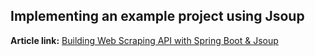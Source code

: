 ## Implementing an example project using Jsoup

**Article link:** [Building Web Scraping API with Spring Boot & Jsoup](https://medium.com/@sushain_Dilishan/building-web-scraping-api-with-spring-boot-jsoup-a0cc19dbd5dd)
